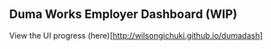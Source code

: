 ## Duma Works Employer Dashboard (WIP)
View the UI progress (here)[http://wilsongichuki.github.io/dumadash]

